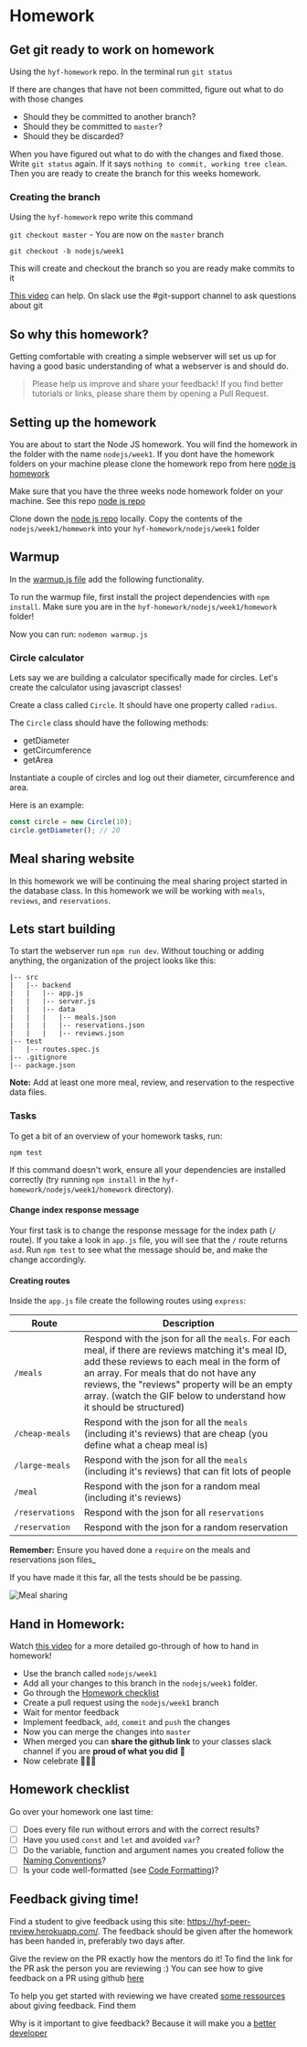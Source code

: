 # Homework

## Get git ready to work on homework

Using the `hyf-homework` repo. In the terminal run `git status`

If there are changes that have not been committed, figure out what to do with those changes

- Should they be committed to another branch?
- Should they be committed to `master`?
- Should they be discarded?

When you have figured out what to do with the changes and fixed those. Write `git status` again. If it says `nothing to commit, working tree clean`. Then you are ready to create the branch for this weeks homework.

### Creating the branch

Using the `hyf-homework` repo write this command

`git checkout master` - You are now on the `master` branch

`git checkout -b nodejs/week1`

This will create and checkout the branch so you are ready make commits to it

[This video](https://www.youtube.com/watch?v=XYlgh9hSWtw) can help. On slack use the #git-support channel to ask questions about git

## So why this homework?

Getting comfortable with creating a simple webserver will set us up for having a good basic understanding of what a webserver is and should do.

> Please help us improve and share your feedback! If you find better tutorials or links, please share them by opening a Pull Request.

## Setting up the homework

You are about to start the Node JS homework. You will find the homework in the folder with the name `nodejs/week1`.
If you dont have the homework folders on your machine please clone the homework repo from here [node js homework](https://github.com/HackYourFuture-CPH/hyf-homework)

Make sure that you have the three weeks node homework folder on your machine.
See this repo [node js repo](https://github.com/HackYourFuture-homework/node.js)

Clone down the [node js repo](https://github.com/HackYourFuture-CPH/node.js) locally. Copy the contents of the `nodejs/week1/homework` into your `hyf-homework/nodejs/week1` folder

## Warmup

In the [warmup.js file](https://github.com/HackYourFuture-CPH/node.js/blob/master/week1/homework/warmup.js) add the following functionality.

To run the warmup file, first install the project dependencies with `npm install`. Make sure you are in the `hyf-homework/nodejs/week1/homework` folder!

Now you can run: `nodemon warmup.js`

### Circle calculator

Lets say we are building a calculator specifically made for circles. Let's create the calculator using javascript classes!

Create a class called `Circle`. It should have one property called `radius`.

The `Circle` class should have the following methods:

- getDiameter
- getCircumference
- getArea

Instantiate a couple of circles and log out their diameter, circumference and area.

Here is an example:

```js
const circle = new Circle(10);
circle.getDiameter(); // 20
```

## Meal sharing website

In this homework we will be continuing the meal sharing project started in the database class. In this homework we will be working with `meals`, `reviews`, and `reservations`.

## Lets start building

To start the webserver run `npm run dev`. Without touching or adding anything, the organization of the project looks like this:

```
|-- src
|   |-- backend
|   |   |-- app.js
|   |   |-- server.js
|   |   |-- data
|   |   |   |-- meals.json
|   |   |   |-- reservations.json
|   |   |   |-- reviews.json
|-- test
|   |-- routes.spec.js
|-- .gitignore
|-- package.json
```

**Note:** Add at least one more meal, review, and reservation to the respective data files.

### Tasks

To get a bit of an overview of your homework tasks, run:

`npm test`

If this command doesn't work, ensure all your dependencies are installed correctly (try running `npm install` in the `hyf-homework/nodejs/week1/homework` directory).

#### Change index response message

Your first task is to change the response message for the index path (`/` route). If you take a look in `app.js` file, you will see that the `/` route returns `asd`. Run `npm test` to see what the message should be, and make the change accordingly.

#### Creating routes

Inside the `app.js` file create the following routes using `express`:

| Route             | Description                                                                                                                                                                                                                                                                                                          |
| ----------------- | -------------------------------------------------------------------------------------------------------------------------------------------------------------------------------------------------------------------------------------------------------------------------------------------------------------------- |
| `/meals`          | Respond with the json for all the `meals`. For each meal, if there are reviews matching it's meal ID, add these reviews to each meal in the form of an array. For meals that do not have any reviews, the "reviews" property will be an empty array. (watch the GIF below to understand how it should be structured) |
| `/cheap-meals`    | Respond with the json for all the `meals` (including it's reviews) that are cheap (you define what a cheap meal is)                                                                                                                                                                                                  |
| `/large-meals`    | Respond with the json for all the `meals` (including it's reviews) that can fit lots of people                                                                                                                                                                                                                       |
| `/meal`           | Respond with the json for a random meal (including it's reviews)                                                                                                                                                                                                                                                     |
| `/reservations`   | Respond with the json for all `reservations`                                                                                                                                                                                                                                                                         |
| `/reservation` | Respond with the json for a random reservation                                                                                                                                                                                                                                                                       |

**Remember:** Ensure you haved done a `require` on the meals and reservations json files\_

If you have made it this far, all the tests should be be passing.

![Meal sharing](https://github.com/HackYourFuture-CPH/node.js/blob/master/week1/assets/meal-sharing.gif)

## Hand in Homework:

Watch [this video](https://www.youtube.com/watch?v=XYlgh9hSWtw) for a more detailed go-through of how to hand in homework!

- Use the branch called `nodejs/week1`
- Add all your changes to this branch in the `nodejs/week1` folder.
- Go through the [Homework checklist](#homework-checklist)
- Create a pull request using the `nodejs/week1` branch
- Wait for mentor feedback
- Implement feedback, `add`, `commit` and `push` the changes
- Now you can merge the changes into `master`
- When merged you can **share the github link** to your classes slack channel if you are **proud of what you did** 💪
- Now celebrate 🎉🎉🎉

## Homework checklist

Go over your homework one last time:

- [ ] Does every file run without errors and with the correct results?
- [ ] Have you used `const` and `let` and avoided `var`?
- [ ] Do the variable, function and argument names you created follow the [Naming Conventions](https://github.com/HackYourFuture/fundamentals/blob/master/fundamentals/naming_conventions.md)?
- [ ] Is your code well-formatted (see [Code Formatting](https://github.com/HackYourFuture/fundamentals/blob/master/fundamentals/naming_conventions.md))?

## Feedback giving time!

Find a student to give feedback using this site: https://hyf-peer-review.herokuapp.com/. The feedback should be given after the homework has been handed in, preferably two days after.

Give the review on the PR exactly how the mentors do it! To find the link for the PR ask the person you are reviewing :) You can see how to give feedback on a PR using github [here](https://docs.github.com/en/github/collaborating-with-issues-and-pull-requests/commenting-on-a-pull-request)

To help you get started with reviewing we have created [some ressources](https://github.com/HackYourFuture-CPH/curriculum/tree/master/review) about giving feedback. Find them

Why is it important to give feedback? Because it will make you a [better](https://www.brightspot.com/blog/developer-life-5-reasons-why-the-code-review-process-is-critical-for-developers) [developer](https://www.sitepoint.com/the-importance-of-code-reviews/)
